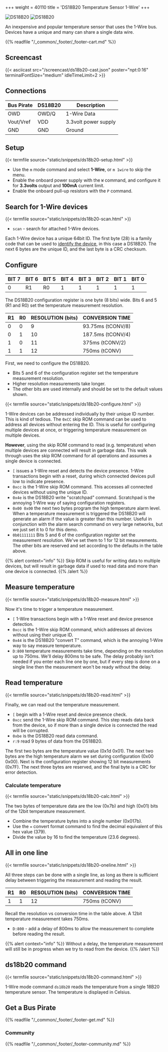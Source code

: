 +++
weight = 40110
title = 'DS18B20 Temperature Sensor 1-Wire'
+++

![DS18B20](/images/docs/demo/ds18b20-sch2.png) ![DS18B20](/images/docs/demo/ds18b20-pin2.png) 

An inexpensive and popular temperature sensor that uses the 1-Wire bus. Devices have a unique and many can share a single data wire. 

{{% readfile "/_common/_footer/_footer-cart.md" %}}

## Screencast

{{< asciicast src="/screencast/ds18b20-cast.json" poster="npt:0:16" terminalFontSize="medium" idleTimeLimit=2 >}}

## Connections

|Bus Pirate|DS18B20|Description|
|-|-|-|
|OWD|OWD/Q|1-Wire Data|
|Vout/Vref|VDD|3.3volt power supply|
|GND|GND|Ground|

## Setup

{{< termfile source="static/snippets/ds18b20-setup.html" >}}

- Use the ```m``` mode command and select **1-Wire**, or ```m 1wire``` to skip the menu.
- Enable the onboard power supply with the ```W``` command, and configure it for **3.3volts** output and **100mA** current limit.
- Enable the onboard pull-up resistors with the ```P``` command.

## Search for 1-Wire devices

{{< termfile source="static/snippets/ds18b20-scan.html" >}}

- ```scan``` - search for attached 1-Wire devices.

Each 1-Wire device has a unique 64bit ID. The first byte (28) is a family code that can be used to [identify the device](https://owfs.org/index_php_page_family-code-list.html), in this case a DS18B20. The next 6 bytes are the unique ID, and the last byte is a CRC checksum.

## Configure

|BIT 7| BIT 6| BIT 5| BIT 4| BIT 3| BIT 2| BIT 1| BIT 0|
|-|-|-|-|-|-|-|-|
|0|R1|R0|1| 1| 1| 1| 1|

The DS18B20 configuration register is one byte (8 bits) wide. Bits 6 and 5 (R1 and R0) set the temperature measurement resolution. 

|R1|R0|RESOLUTION (bits)|CONVERSION TIME|
|---|---|---|---|
|0|0|9|93.75ms (tCONV/8)|
|0|1|10|187.5ms (tCONV/4)|
|1|0|11|375ms (tCONV/2)|
|1|1|12|750ms (tCONV)|

First, we need to configure the DS18B20. 
- Bits 5 and 6 of the configuration register set the temperature measurement resolution. 
- Higher resolution measurements take longer.
- The other bits are used internally and should be set to the default values shown.

{{< termfile source="static/snippets/ds18b20-configure.html" >}}

1-Wire devices can be addressed individually by their unique ID number. This is kind of tedious. The ```0xCC``` skip ROM command can be used to address all devices without entering the ID. This is useful for configuring multiple devices at once, or triggering temperature measurement  on multiple devices. 

**However**, using the skip ROM command to read (e.g. temperature) when multiple devices are connected will result in garbage data. This walk through uses the skip ROM command for all operations and assumes a single device is connected.

- ```[``` issues a 1-Wire reset and detects the device presence. 1-Wire transactions begin with a reset, during which connected devices pull low to indicate presence. 
- ```0xcc``` is the 1-Wire skip ROM command. This accesses all connected devices without using the unique ID.
- ```0x4e``` is the DS18B20 write "scratchpad" command. Scratchpad is the annoying 1-Wire way of saying configuration registers.
- ```0x00 0x00``` the next two bytes program the high temperature alarm level. When a temperature measurement is triggered the DS18B20 will generate an alarm if the value is greater than this number. Useful in conjunction with the alarm search command on very large networks, but we just set it to 0 for this demo.
- ```0b01111111``` Bits 5 and 6 of the configuration register set the measurement resolution. We've set them to 1 for 12 bit measurements. The other bits are reserved and set according to the defaults in the table above.

{{% alert context="info" %}}
Skip ROM is useful for writing data to multiple devices, but will result in garbage data if used to read data and more than one device is connected.
{{% /alert %}}

## Measure temperature

{{< termfile source="static/snippets/ds18b20-measure.html" >}}

Now it's time to trigger a temperature measurement.
- ```[``` 1-Wire transactions begin with a 1-Wire reset and device presence detection.
- ```0xcc``` is the 1-Wire skip ROM command, which addresses all devices without using their unique ID.
- ```0x44``` is the DS18B20 "convert T" command, which is the annoying 1-Wire way to say measure temperature.
- ```D:800``` temperature measurements take time, depending on the resolution up to 750ms. We'll delay 800ms to be safe. The delay probably isn't needed if you enter each line one by one, but if every step is done on a single line then the measurement won't be ready without the delay.

## Read temperature
{{< termfile source="static/snippets/ds18b20-read.html" >}}

Finally, we can read out the temperature measurement.
- ```[``` begin with a 1-Wire reset and device presence check.
- ```0xcc``` send the 1-Wire skip ROM command. This step reads data back from the device, so if more than a single device is connected the read will be corrupted.
- ```0xbe``` is the DS18B20 read data command.
- ```r:9``` read 9 bytes of data from the DS18B20. 

The first two bytes are the temperature value (0x1d 0x01). The next two bytes are the high temperature alarm we set during configuration (0x00 0x00). Next is the configuration register showing 12 bit measurements (0x7F). The next three bytes are reserved, and the final byte is a CRC for error detection.

### Calculate temperature
{{< termfile source="static/snippets/ds18b20-calc.html" >}}

The two bytes of temperature data are the low (0x7b) and high (0x01) bits of the 12bit temperature measurement.
- Combine the temperature bytes into a single number (0x017b).
- Use the ```=``` convert format command to find the decimal equivalent of this hex value (379).
- Divide the value by 16 to find the temperature (23.6 degrees).

## All in one line
{{< termfile source="static/snippets/ds18b20-oneline.html" >}}

All three steps can be done with a single line, as long as there is sufficient delay between triggering the measurement and reading the result.

|R1|R0|RESOLUTION (bits)|CONVERSION TIME|
|---|---|---|---|
|1|1|12|750ms (tCONV)|

Recall the resolution vs conversion time in the table above. A 12bit temperature measurement takes 750ms. 
- ```D:800``` - add a delay of 800ms to allow the measurement to complete before reading the result.

{{% alert context="info" %}}
Without a delay, the temperature measurement will still be in progress when we try to read from the device.
{{% /alert %}}

## ds18b20 command
{{< termfile source="static/snippets/ds18b20-command.html" >}}

1-Wire mode command ```ds18b20``` reads the temperature from a single 18B20 temperature sensor. The temperature is displayed in Celsius.

## Get a Bus Pirate


{{% readfile "/_common/_footer/_footer-get.md" %}}

### Community


{{% readfile "/_common/_footer/_footer-community.md" %}}